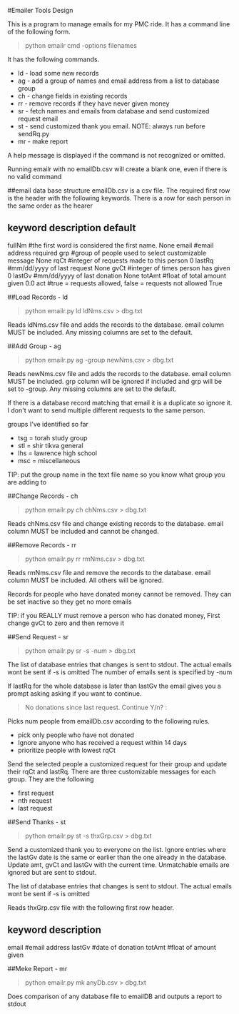 #Emailer Tools Design

This is a program to manage emails for my PMC ride. It has a command line of the following form.

>python emailr cmd -options filenames

It has the following commands.

* ld - load some new records
* ag - add a group of names and email address from a list to database group
* ch - change fields in existing records
* rr - remove records if they have never given money
* sr - fetch names and emails from database and send customized request email
* st - send customized thank you email. NOTE: always run before sendRq.py
* mr - make report

A help message is displayed if the command is not recognized or omitted.

Running emailr with no emailDb.csv will create a blank one, even if there is no valid command

##email data base structure
emailDb.csv is a csv file. The required first row is the header with the following keywords. There is a row for each person in the same order as the hearer

keyword  description                                                        default
------------------------------------------------------------------------------------------------------
fullNm   #the first word is considered the first name.                      None
email    #email address                                                     required
grp      #group of people used to select customizable message               None
rqCt     #integer of requests made to this person                           0
lastRq   #mm/dd/yyyy of last request                                        None
gvCt     #integer of times person has given                                 0
lastGv   #mm/dd/yyyy of last donation                                       None
totAmt   #float of total amount given                                       0.0
act      #true = requests allowed, false = requests not allowed             True

##Load Records - ld
>python emailr.py ld  ldNms.csv > dbg.txt

Reads ldNms.csv file and adds the records to the database. email column MUST be included. Any missing columns are set to the default.

##Add Group - ag
>python emailr.py ag -group newNms.csv > dbg.txt

Reads newNms.csv file and adds the records to the database. email column MUST be included. grp column will be ignored if included and grp will be set to -group. Any missing columns are set to the default.

If there is a database record matching that email it is a duplicate so ignore it. I don't want to send multiple different requests to the same person.

groups I've identified so far 
* tsg = torah study group
* stl = shir tikva general
* lhs = lawrence high school
* msc = miscellaneous

TIP: put the group name in the text file name so you know what group you are adding to

##Change Records - ch
>python emailr.py ch  chNms.csv > dbg.txt

Reads chNms.csv file and change existing records to the database. email column MUST be included and cannot be changed.

##Remove Records - rr
>python emailr.py rr  rmNms.csv > dbg.txt

Reads rmNms.csv file and remove the records to the database. email column MUST be included. All others will be ignored.

Records for people who have donated money cannot be removed. They can be set inactive so they get no more emails

TIP: if you REALLY must remove a person who has donated money, First change gvCt to zero and then remove it

##Send Request - sr
>python emailr.py sr -s -num > dbg.txt

The list of database entries that changes is sent to stdout.
The actual emails wont be sent if -s is omitted
The number of emails sent is specified by -num

If lastRq for the whole database is later than lastGv the email gives you a prompt asking asking if you want to continue.

>No donations since last request. Continue Y/n? :

Picks num people from emailDb.csv according to the following rules.
* pick only people who have not donated
* Ignore anyone who has received a request within 14 days
* prioritize people with lowest rqCt

Send the selected people a customized request for their group and update their rqCt and lastRq. There are three customizable messages for each group. They are the following

* first request
* nth request
* last request 

##Send Thanks - st
>python emailr.py st -s thxGrp.csv > dbg.txt

Send a customized thank you to everyone on the list. Ignore entries where the lastGv date is the same or earlier than the one already in the database. Update amt, gvCt and lastGv with the current time. Unmatchable emails are ignored but are sent to stdout.

The list of database entries that changes is sent to stdout.
The actual emails wont be sent if -s is omitted

Reads thxGrp.csv file with the following first row header.

keyword  description
-------------------------------------------------------------------------------------
email    #email address
lastGv   #date of donation
totAmt   #float of amount given

##Meke Report - mr
>python emailr.py mk anyDb.csv > dbg.txt

Does comparison of any  database file to emailDB and outputs a report to stdout
